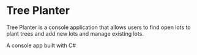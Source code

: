 ﻿# Tree Planter
Tree Planter is a console application that allows users to find open lots to plant trees and add new lots and manage existing lots.  
  
A console app built with C#